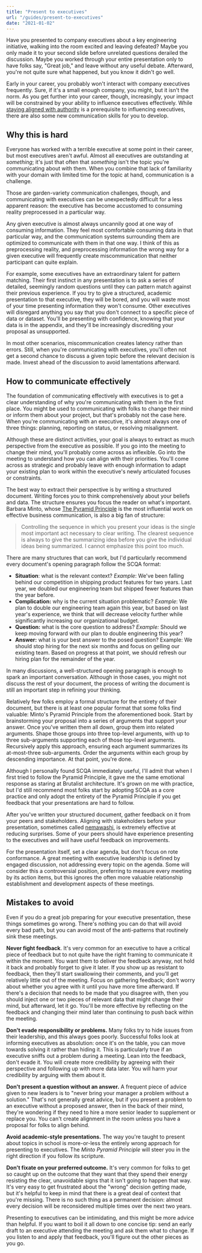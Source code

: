 ```yaml
---
title: "Present to executives"
url: "/guides/present-to-executives"
date: "2021-01-02"
---
```


Have you presented to company executives about a key engineering initiative, walking into the room excited and leaving defeated? Maybe you only made it to your second slide before unrelated questions derailed the discussion. Maybe you worked through your entire presentation only to have folks say, "Great job," and leave without any useful debate. Afterward, you're not quite sure what happened, but you know it didn't go well.

Early in your career, you probably won't interact with company executives frequently. Sure, if it's a small enough company, you might, but it isn't the norm. As you get further into your career, though, increasingly, your impact will be constrained by your ability to influence executives effectively. While [staying aligned with authority](https://staffeng.com/guides/staying-aligned-with-authority) is a prerequisite to influencing executives, there are also some new communication skills for you to develop.

## Why this is hard

Everyone has worked with a terrible executive at some point in their career, but most executives aren't awful. Almost all executives are outstanding at *something*; it's just that often that *something* isn't the topic you're communicating about with them. When you combine that lack of familiarity with your domain with limited time for the topic at hand, communication is a challenge.

Those are garden-variety communication challenges, though, and communicating with executives can be unexpectedly difficult for a less apparent reason: the executive has become accustomed to consuming reality preprocessed in a particular way.

Any given executive is almost always uncannily good at one way of consuming information. They feel most comfortable consuming data in that particular way, and the communication systems surrounding them are optimized to communicate with them in that one way. I think of this as preprocessing reality, and preprocessing information the wrong way for a given executive will frequently create miscommunication that neither participant can quite explain.

For example, some executives have an extraordinary talent for pattern matching. Their first instinct in any presentation is to ask a series of detailed, seemingly random questions until they can pattern match against their previous experience. If you try to give a structured, academic presentation to that executive, they will be bored, and you will waste most of your time presenting information they won't consume. Other executives will disregard anything you say that you don't connect to a specific piece of data or dataset. You'll be presenting with confidence, knowing that your data is in the appendix, and they'll be increasingly discrediting your proposal as unsupported.

In most other scenarios, miscommunication creates latency rather than errors. Still, when you're communicating with executives, you'll often not get a second chance to discuss a given topic before the relevant decision is made. Invest ahead of the discussion to avoid lamentations afterward.

## How to communicate effectively

The foundation of communicating effectively with executives is to get a clear understanding of why you're communicating with them in the first place. You might be used to communicating with folks to change their mind or inform them about your project, but that's probably not the case here.
When you're communicating with an executive, it's almost always one of three things: planning, reporting on status, or resolving misalignment.

Although these are distinct activities, your goal is always to extract as much perspective from the executive as possible. If you go into the meeting to change their mind, you'll probably come across as inflexible. Go into the meeting to understand how you can align with their priorities.
You'll come across as strategic and probably leave with enough information to adapt your existing plan to work within the executive's newly articulated focuses or constraints.

The best way to extract their perspective is by writing a structured document. Writing forces you to think comprehensively about your beliefs and data.
The structure ensures you focus the reader on what's important.
Barbara Minto, whose [The Pyramid Principle](https://www.amazon.com/Pyramid-Principle-Logic-Writing-Thinking/dp/0273710516/)
is the most influential work on effective business communication, is also a big fan of structure:

> Controlling the sequence in which you present your ideas is the single most important act necessary to clear writing.
> The clearest sequence is always to give the summarizing idea before you give the individual ideas being summarized.
> I cannot emphasize this point too much.

There are many structures that can work, but I'd particularly recommend every document's opening paragraph
follow the SCQA format:

*   **Situation**: what is the relevant context? _Example_: We've been falling behind our competition in shipping product features for two years. Last year, we doubled our engineering team but shipped fewer features than the year before.
*   **Complication:** why is the current situation problematic? _Example_: We plan to double our engineering team again this year, but based on last year's experience, we think that will decrease velocity further while significantly increasing our organizational budget.
*   **Question:** what is the core question to address? _Example:_ Should we keep moving forward with our plan to double engineering this year?
*   **Answer:** what is your best answer to the posed question? Example: We should stop hiring for the next six months and focus on gelling our existing team. Based on progress at that point, we should refresh our hiring plan for the remainder of the year.

In many discussions, a well-structured opening paragraph is enough
to spark an important conversation. Although in those cases, you might not discuss the rest of your document,
the process of writing the document is still an important step in refining your thinking.

Relatively few folks employ a formal structure for the entirety of their document,
but there is at least one popular format that some folks find valuable:
Minto's Pyramid Principle from the aforementioned book.
Start by brainstorming your proposal into a series of arguments that support your answer.
Once you've written them all down, group them into related arguments.
Shape those groups into three top-level arguments, with up to three sub-arguments
supporting each of those top-level arguments. Recursively apply this approach,
ensuring each argument summarizes its at-most-three sub-arguments.
Order the arguments within each group by descending importance. At that point, you're done.

Although I personally found SCQA immediately useful, I'll admit that when I first tried to follow the Pyramid Principle,
it gave me the same emotional response as staring at Brutalist architecture.
It's grown on me with practice, but I'd still recommend most folks start by
adopting SCQA as a core practice and only adopt the entirety of the Pyramid Principle
if you get feedback that your presentations are hard to follow.

After you've written your structured document, gather feedback on it from your peers and stakeholders. Aligning with stakeholders before your presentation, sometimes called [nemawashi](https://blog.toyota.co.uk/nemawashi-toyota-production-system), is extremely effective at reducing surprises. Some of your peers should have experience presenting to the executives and will have useful feedback on improvements.

 For the presentation itself, set a clear agenda, but don't focus on rote conformance. A great meeting with executive leadership is defined by engaged discussion, not addressing every topic on the agenda. Some will consider this a controversial position, preferring to measure every meeting by its action items, but this ignores the often more valuable relationship establishment and development aspects of these meetings.
 

## Mistakes to avoid

Even if you do a great job preparing for your executive presentation, these things sometimes go wrong. There's nothing you can do that will avoid every bad path, but you can avoid most of the anti-patterns that routinely sink these meetings.

**Never fight feedback**. It's very common for an executive to have a critical piece of feedback but to not quite have the right framing to communicate it within the moment. You want them to deliver the feedback anyway, not hold it back and probably forget to give it later. If you show up as resistant to feedback, then they'll start swallowing their comments, and you'll get relatively little out of the meeting. Focus on gathering feedback; don't worry about whether you agree with it until you have more time afterward. If there's a decision that needs to be made that you disagree with, then you should inject one or two pieces of relevant data that might change their mind, but afterward, let it go. You'll be more effective by reflecting on the feedback and changing their mind later than continuing to push back within the meeting.

**Don't evade responsibility or problems.** Many folks try to hide issues from their leadership, and this always goes poorly. Successful folks look at informing executives as absolution: once it's on the table, you can move towards solving it rather than hiding it. This is particularly true if an executive sniffs out a problem during a meeting. Lean into the feedback, don't evade it. You will create more credibility by agreeing with their perspective and following up with more data later. You will harm your credibility by arguing with them about it.

**Don't present a question without an answer.** A frequent piece of advice given to new leaders is to "never bring your manager a problem without a solution." That's not generally great advice, but if you present a problem to an executive without a proposed answer, then in the back of their mind, they're wondering if they need to hire a more senior leader to supplement or replace you. You can't create alignment in the room unless you have a proposal for folks to align behind.

**Avoid academic-style presentations.** The way you're taught to present about topics in school is more-or-less the entirely wrong approach for presenting to executives. The _Minto Pyramid Principle_ will steer you in the right direction if you follow its scripture.

**Don't fixate on your preferred outcome.** It's very common for folks to get so caught up on the outcome that they want that they spend their energy resisting the clear, unavoidable signs that it isn't going to happen that way. It's very easy to get frustrated about the "wrong" decision getting made, but it's helpful to keep in mind that there is a great deal of context that you're missing. There is no such thing as a permanent decision: almost every decision will be reconsidered multiple times over the next two years.

Presenting to executives can be intimidating, and this might be more advice than helpful. If you want to boil it all down to one concise tip: send an early draft to an executive attending the meeting and ask them what to change. If you listen to and apply that feedback, you'll figure out the other pieces as you go.
